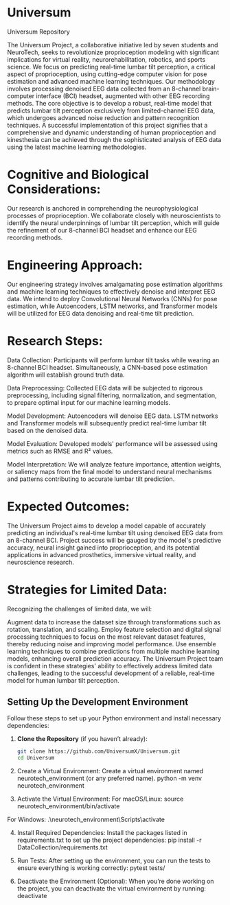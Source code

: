 # Universum
Universum Repository

The Universum Project, a collaborative initiative led by seven students and NeuroTech, seeks to revolutionize proprioception modeling with significant implications for virtual reality, neurorehabilitation, robotics, and sports science. We focus on predicting real-time lumbar tilt perception, a critical aspect of proprioception, using cutting-edge computer vision for pose estimation and advanced machine learning techniques. Our methodology involves processing denoised EEG data collected from an 8-channel brain-computer interface (BCI) headset, augmented with other EEG recording methods. The core objective is to develop a robust, real-time model that predicts lumbar tilt perception exclusively from limited-channel EEG data, which undergoes advanced noise reduction and pattern recognition techniques. A successful implementation of this project signifies that a comprehensive and dynamic understanding of human proprioception and kinesthesia can be achieved through the sophisticated analysis of EEG data using the latest machine learning methodologies.

# Cognitive and Biological Considerations:
Our research is anchored in comprehending the neurophysiological processes of proprioception. We collaborate closely with neuroscientists to identify the neural underpinnings of lumbar tilt perception, which will guide the refinement of our 8-channel BCI headset and enhance our EEG recording methods.

# Engineering Approach:
Our engineering strategy involves amalgamating pose estimation algorithms and machine learning techniques to effectively denoise and interpret EEG data. We intend to deploy Convolutional Neural Networks (CNNs) for pose estimation, while Autoencoders, LSTM networks, and Transformer models will be utilized for EEG data denoising and real-time tilt prediction.

# Research Steps:

Data Collection: Participants will perform lumbar tilt tasks while wearing an 8-channel BCI headset. Simultaneously, a CNN-based pose estimation algorithm will establish ground truth data.

Data Preprocessing: Collected EEG data will be subjected to rigorous preprocessing, including signal filtering, normalization, and segmentation, to prepare optimal input for our machine learning models.

Model Development: Autoencoders will denoise EEG data. LSTM networks and Transformer models will subsequently predict real-time lumbar tilt based on the denoised data.

Model Evaluation: Developed models' performance will be assessed using metrics such as RMSE and R² values.

Model Interpretation: We will analyze feature importance, attention weights, or saliency maps from the final model to understand neural mechanisms and patterns contributing to accurate lumbar tilt prediction.

# Expected Outcomes: 
The Universum Project aims to develop a model capable of accurately predicting an individual's real-time lumbar tilt using denoised EEG data from an 8-channel BCI. Project success will be gauged by the model's predictive accuracy, neural insight gained into proprioception, and its potential applications in advanced prosthetics, immersive virtual reality, and neuroscience research.

# Strategies for Limited Data:
Recognizing the challenges of limited data, we will:

Augment data to increase the dataset size through transformations such as rotation, translation, and scaling.
Employ feature selection and digital signal processing techniques to focus on the most relevant dataset features, thereby reducing noise and improving model performance.
Use ensemble learning techniques to combine predictions from multiple machine learning models, enhancing overall prediction accuracy.
The Universum Project team is confident in these strategies' ability to effectively address limited data challenges, leading to the successful development of a reliable, real-time model for human lumbar tilt perception.



## Setting Up the Development Environment

Follow these steps to set up your Python environment and install necessary dependencies:

1. **Clone the Repository** (if you haven’t already):
   ```bash
   git clone https://github.com/UniversumX/Universum.git
   cd Universum

2. Create a Virtual Environment: Create a virtual environment named neurotech_environment (or any preferred name).
    python -m venv neurotech_environment

3. Activate the Virtual Environment:
For macOS/Linux:
source neurotech_environment/bin/activate

For Windows:
.\neurotech_environment\Scripts\activate

4. Install Required Dependencies: Install the packages listed in requirements.txt to set up the project dependencies:
pip install -r DataCollection/requirements.txt

5. Run Tests: After setting up the environment, you can run the tests to ensure everything is working correctly:
pytest tests/

6. Deactivate the Environment (Optional): When you’re done working on the project, you can deactivate the virtual environment by running:
deactivate